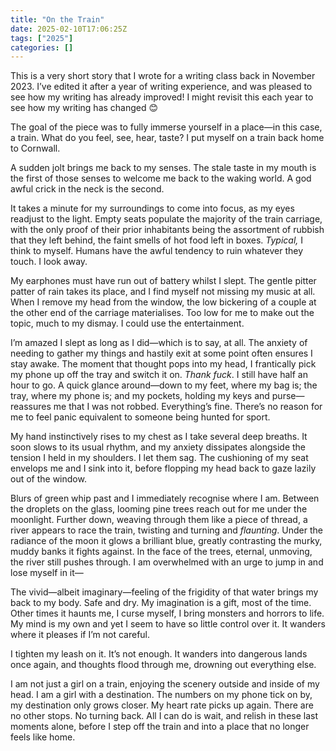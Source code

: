 ```yaml
---
title: "On the Train"
date: 2025-02-10T17:06:25Z
tags: ["2025"]
categories: []
---
```


This is a very short story that I wrote for a writing class back in November 2023. I’ve edited it after a year of writing experience, and was pleased to see how my writing has already improved! I might revisit this each year to see how my writing has changed 😊

The goal of the piece was to fully immerse yourself in a place—in this case, a train. What do you feel, see, hear, taste? I put myself on a train back home to Cornwall.
&emsp;

A sudden jolt brings me back to my senses. The stale taste in my mouth is the first of those senses to welcome me back to the waking world. A god awful crick in the neck is the second.

It takes a minute for my surroundings to come into focus, as my eyes readjust to the light. Empty seats populate the majority of the train carriage, with the only proof of their prior inhabitants being the assortment of rubbish that they left behind, the faint smells of hot food left in boxes. *Typical,* I think to myself. Humans have the awful tendency to ruin whatever they touch. I look away.

My earphones must have run out of battery whilst I slept. The gentle pitter patter of rain takes its place, and I find myself not missing my music at all. When I remove my head from the window, the low bickering of a couple at the other end of the carriage materialises. Too low for me to make out the topic, much to my dismay. I could use the entertainment.

I’m amazed I slept as long as I did—which is to say, at all. The anxiety of needing to gather my things and hastily exit at some point often ensures I stay awake. The moment that thought pops into my head, I frantically pick my phone up off the tray and switch it on. *Thank fuck*. I still have half an hour to go. A quick glance around—down to my feet, where my bag is; the tray, where my phone is; and my pockets, holding my keys and purse—reassures me that I was not robbed. Everything’s fine. There’s no reason for me to feel panic equivalent to someone being hunted for sport.

My hand instinctively rises to my chest as I take several deep breaths. It soon slows to its usual rhythm, and my anxiety dissipates alongside the tension I held in my shoulders. I let them sag. The cushioning of my seat envelops me and I sink into it, before flopping my head back to gaze lazily out of the window.

Blurs of green whip past and I immediately recognise where I am. Between the droplets on the glass, looming pine trees reach out for me under the moonlight. Further down, weaving through them like a piece of thread, a river appears to race the train, twisting and turning and *flaunting*. Under the radiance of the moon it glows a brilliant blue, greatly contrasting the murky, muddy banks it fights against. In the face of the trees, eternal, unmoving, the river still pushes through. I am overwhelmed with an urge to jump in and lose myself in it—

The vivid—albeit imaginary—feeling of the frigidity of that water brings my back to my body. Safe and dry. My imagination is a gift, most of the time. Other times it haunts me, I curse myself, I bring monsters and horrors to life. My mind is my own and yet I seem to have so little control over it. It wanders where it pleases if I’m not careful.

I tighten my leash on it. It’s not enough. It wanders into dangerous lands once again, and thoughts flood through me, drowning out everything else.

I am not just a girl on a train, enjoying the scenery outside and inside of my head. I am a girl with a destination. The numbers on my phone tick on by, my destination only grows closer. My heart rate picks up again. There are no other stops. No turning back. All I can do is wait, and relish in these last moments alone, before I step off the train and into a place that no longer feels like home.

